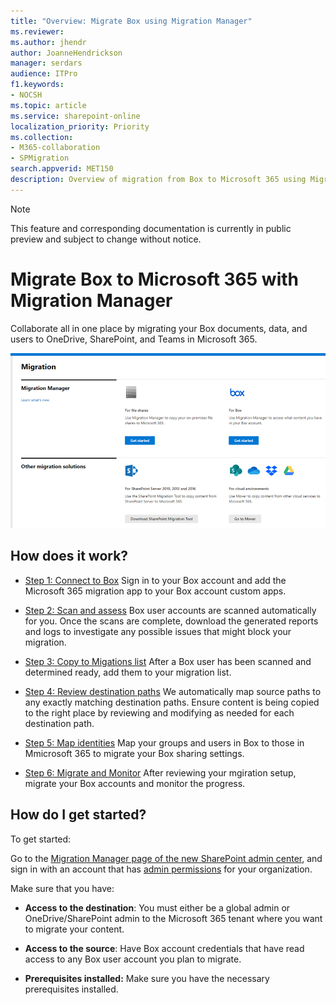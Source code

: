 ```yaml
---
title: "Overview: Migrate Box using Migration Manager"
ms.reviewer: 
ms.author: jhendr
author: JoanneHendrickson
manager: serdars
audience: ITPro
f1.keywords:
- NOCSH
ms.topic: article
ms.service: sharepoint-online
localization_priority: Priority
ms.collection: 
- M365-collaboration
- SPMigration
search.appverid: MET150
description: Overview of migration from Box to Microsoft 365 using Migration Manager.
---
```

>[!Note]
> This feature and corresponding documentation is currently in public preview and subject to change without notice.

# Migrate Box to Microsoft 365 with Migration Manager

Collaborate all in one place by migrating your Box documents, data, and users to OneDrive, SharePoint, and Teams in Microsoft 365. 

![Migration Manager main landing page](media/mm-main-landing.png)

## How does it work?



- [Step 1: Connect to Box](mm-box-step1-connect.md)   Sign in to your Box account and add the Microsoft 365 migration app to your Box account custom apps. 

- [Step 2: Scan and assess](mm-box-step2-scan-assess.md) Box user accounts are scanned automatically for you. Once the scans are complete, download the generated reports and logs to investigate any possible issues that might block your migration.

- [Step 3: Copy to Migations list](mm-box-step3-copy-to-migrations.md) After a Box user has been scanned and determined ready, add them to your migration list.

- [Step 4: Review destination paths](mm-box-bulk-upload-destinations.md)  We automatically map source paths to any exactly matching destination paths. Ensure content is being copied to the right place by reviewing and modifying as needed for each destination path.

- [Step 5: Map identities](mm-box-map-identities.md)   Map your groups and users in Box to those in Mmicrosoft 365 to migrate your Box sharing settings.

- [Step 6: Migrate and Monitor](mm-box-migrate-and-monitor) After reviewing your mgiration setup, migrate your Box accounts and monitor the progress.

## How do I get started?

To get started:

Go to the [Migration Manager page of the new SharePoint admin center](https://aka.ms/ODSP-MM-FS), and sign in with an account that has [admin permissions](/sharepoint/sharepoint-admin-role) for your organization.

Make sure that you have:

- **Access to the destination**: You must either be a global admin or OneDrive/SharePoint admin to the Microsoft 365 tenant where you want to migrate your content. 

- **Access to the source**: Have Box account credentials that have read access to any Box user account you plan to migrate.

- **Prerequisites installed:** Make sure you have the necessary prerequisites installed.



